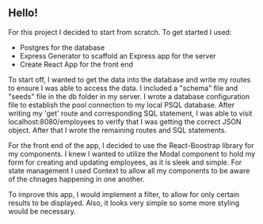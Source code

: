 ## Hello!

For this project I decided to start from scratch.  To get started I used:

- Postgres for the database
- Express Generator to scaffold an Express app for the server
- Create React App for the front end

To start off, I wanted to get the data into the database and write my routes to ensure I was able to access the data.  I included a "schema" file and "seeds" file in the db folder in my server. I wrote a database configuration file to establish the pool connection to my local PSQL database. After writing my 'get' route and corresponding SQL statement, I was able to visit localhost:8080/employees to verify that I was getting the correct JSON object.  After that I wrote the remaining routes and SQL statements.

For the front end of the app, I decided to use the React-Boostrap library for my components.  I knew I wanted to utilize the Modal component to hold my form for creating and updating employees, as it is sleek and simple.  For state management I used Context to allow all my components to be aware of the chnages happening in one another.

To improve this app, I would implement a filter, to allow for only certain results to be displayed.  Also, it looks very simple so some more styling would be necessary.

